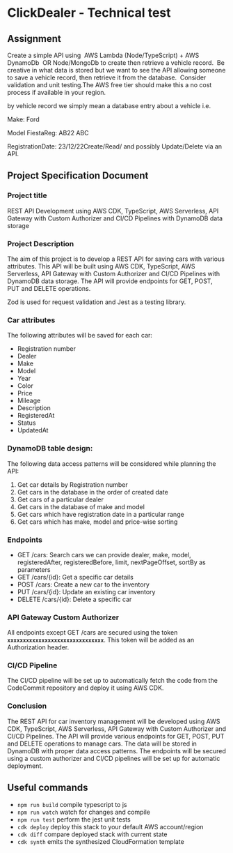 # ClickDealer - Technical test

## Assignment

Create a simple API using  AWS Lambda (Node/TypeScript) + AWS DynamoDb  OR Node/MongoDb to create then retrieve a vehicle record.  Be creative in what data is stored but we want to see the API allowing someone to save a vehicle record, then retrieve it from the database.  Consider validation and unit testing.The AWS free tier should make this a no cost process if available in your region.

by vehicle record we simply mean a database entry about a vehicle i.e.

Make: Ford

Model FiestaReg: AB22 ABC

RegistrationDate: 23/12/22Create/Read/ and possibly Update/Delete via an API.

## Project Specification Document

### Project title

REST API Development using AWS CDK, TypeScript, AWS Serverless, API Gateway with Custom Authorizer and CI/CD Pipelines with DynamoDB data storage

### Project Description

The aim of this project is to develop a REST API for saving cars with various attributes. This API will be built using AWS CDK, TypeScript, AWS Serverless, API Gateway with Custom Authorizer and CI/CD Pipelines with DynamoDB data storage. The API will provide endpoints for GET, POST, PUT and DELETE operations.

Zod is used for request validation and Jest as a testing library.

### Car attributes

The following attributes will be saved for each car:

- Registration number
- Dealer
- Make
- Model
- Year
- Color
- Price
- Mileage
- Description
- RegisteredAt
- Status
- UpdatedAt

### DynamoDB table design:

The following data access patterns will be considered while planning the API:

1. Get car details by Registration number
2. Get cars in the database in the order of created date
3. Get cars of a particular dealer
4. Get cars in the database of make and model
5. Get cars which have registration date in a particular range
6. Get cars which has make, model and price-wise sorting

### Endpoints

- GET /cars: Search cars we can provide dealer, make, model, registeredAfter, registeredBefore, limit, nextPageOffset, sortBy as parameters
- GET /cars/{id}: Get a specific car details
- POST /cars: Create a new car to the inventory
- PUT /cars/{id}: Update an existing car inventory
- DELETE /cars/{id}: Delete a specific car

### API Gateway Custom Authorizer

All endpoints except GET /cars are secured using the token **`xxxxxxxxxxxxxxxxxxxxxxxxxxxxxxx`**. This token will be added as an Authorization header.

### CI/CD Pipeline

The CI/CD pipeline will be set up to automatically fetch the code from the CodeCommit repository and deploy it using AWS CDK.

### Conclusion

The REST API for car inventory management will be developed using AWS CDK, TypeScript, AWS Serverless, API Gateway with Custom Authorizer and CI/CD Pipelines. The API will provide various endpoints for GET, POST, PUT and DELETE operations to manage cars. The data will be stored in DynamoDB with proper data access patterns. The endpoints will be secured using a custom authorizer and CI/CD pipelines will be set up for automatic deployment.

## Useful commands

- `npm run build` compile typescript to js
- `npm run watch` watch for changes and compile
- `npm run test` perform the jest unit tests
- `cdk deploy` deploy this stack to your default AWS account/region
- `cdk diff` compare deployed stack with current state
- `cdk synth` emits the synthesized CloudFormation template
